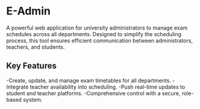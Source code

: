# E-Admin

A powerful web application for university administrators to manage exam schedules across all departments. Designed to simplify the scheduling process, this tool ensures efficient communication between administrators, teachers, and students.

## Key Features

-Create, update, and manage exam timetables for all departments.
-Integrate teacher availability into scheduling.
-Push real-time updates to student and teacher platforms.
-Comprehensive control with a secure, role-based system.
